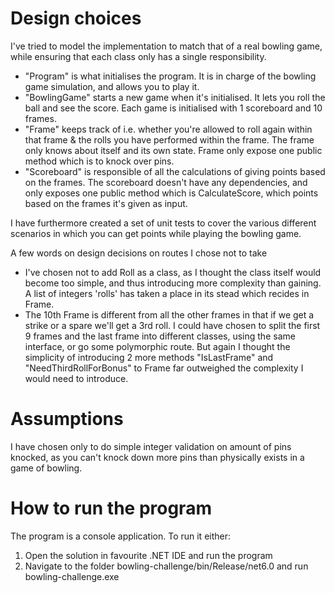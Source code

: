 # Design choices
I've tried to model the implementation to match that of a real bowling game, while ensuring that each class only has a single responsibility.
* "Program" is what initialises the program. It is in charge of the bowling game simulation, and allows you to play it.
* "BowlingGame" starts a new game when it's initialised. It lets you roll the ball and see the score. Each game is initialised with 1 scoreboard and 10 frames.
* "Frame" keeps track of i.e. whether you're allowed to roll again within that frame & the rolls you have performed within the frame.  The frame only knows about itself and its own state. Frame only expose one public method which is to knock over pins.
* "Scoreboard" is responsible of all the calculations of giving points based on the frames. The scoreboard doesn't have any dependencies, and only exposes one public method which is CalculateScore, which points based on the frames it's given as input.

I have furthermore created a set of unit tests to cover the various different scenarios in which you can get points while playing the bowling game.

A few words on design decisions on routes I chose not to take
* I've chosen not to add Roll as a class, as I thought the class itself would become too simple, and thus introducing more complexity than gaining. A list of integers 'rolls' has taken a place in its stead which recides in Frame.
* The 10th Frame is different from all the other frames in that if we get a strike or a spare we'll get a 3rd roll. I could have chosen to split the first 9 frames and the last frame into different classes, using the same interface, or go some polymorphic route. But again I thought the simplicity of introducing 2 more methods "IsLastFrame" and "NeedThirdRollForBonus" to Frame far outweighed the complexity I would need to introduce.   
 
# Assumptions
I have chosen only to do simple integer validation on amount of pins knocked, as you can't knock down more pins than physically exists in a game of bowling.

# How to run the program
The program is a console application. To run it either:
1) Open the solution in favourite .NET IDE and run the program
2) Navigate to the folder bowling-challenge/bin/Release/net6.0 and run bowling-challenge.exe
